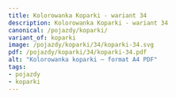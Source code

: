 ```yaml
---
title: Kolorowanka Koparki - wariant 34
description: Kolorowanka Koparki - wariant 34
canonical: /pojazdy/koparki/
variant_of: koparki
image: /pojazdy/koparki/34/koparki-34.svg
pdf: /pojazdy/koparki/34/koparki-34.pdf
alt: "Kolorowanka koparki – format A4 PDF"
tags:
- pojazdy
- koparki
---
```

